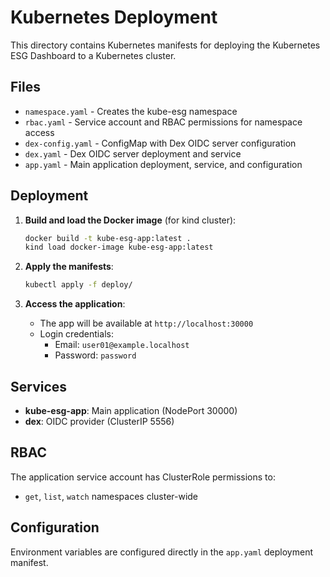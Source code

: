 # Kubernetes Deployment

This directory contains Kubernetes manifests for deploying the Kubernetes ESG Dashboard to a Kubernetes cluster.

## Files

- `namespace.yaml` - Creates the kube-esg namespace
- `rbac.yaml` - Service account and RBAC permissions for namespace access
- `dex-config.yaml` - ConfigMap with Dex OIDC server configuration
- `dex.yaml` - Dex OIDC server deployment and service
- `app.yaml` - Main application deployment, service, and configuration

## Deployment

1. **Build and load the Docker image** (for kind cluster):
   ```bash
   docker build -t kube-esg-app:latest .
   kind load docker-image kube-esg-app:latest
   ```

2. **Apply the manifests**:
   ```bash
   kubectl apply -f deploy/
   ```

3. **Access the application**:
   - The app will be available at `http://localhost:30000`
   - Login credentials:
     - Email: `user01@example.localhost`
     - Password: `password`

## Services

- **kube-esg-app**: Main application (NodePort 30000)
- **dex**: OIDC provider (ClusterIP 5556)

## RBAC

The application service account has ClusterRole permissions to:
- `get`, `list`, `watch` namespaces cluster-wide

## Configuration

Environment variables are configured directly in the `app.yaml` deployment manifest.